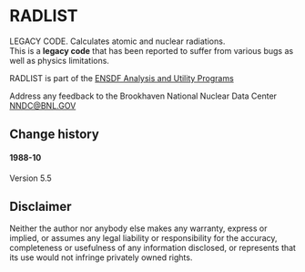 # RADLIST  

LEGACY CODE. Calculates atomic and nuclear radiations. <br>
This is a **legacy code** that has been reported to suffer from various bugs as well as physics limitations.

RADLIST is part of the [ENSDF Analysis and Utility Programs](https://nds.iaea.org/public/ensdf_pgm/)

Address any feedback to the Brookhaven National Nuclear Data Center  NNDC@BNL.GOV

## Change history

#### 1988-10

Version 5.5

## Disclaimer

Neither the author nor anybody else makes any warranty, express or implied, or assumes any legal liability or responsibility for the accuracy, completeness or usefulness of any information disclosed, or represents that its use would not infringe privately owned rights.
